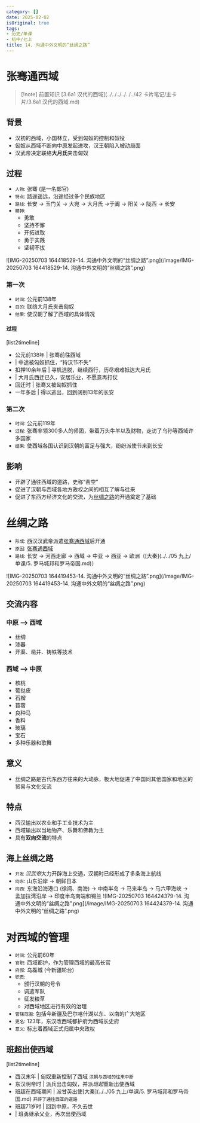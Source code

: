 ```yaml
---
category: []
date: 2025-02-02
isOriginal: true
tags:
- 历史/单课
- 初中/七上
title: 14. 沟通中外文明的“丝绸之路”
---
```

# 张骞通西域
> [!note] 前置知识
> [3.6a1 汉代的西域](../../../../../../42 卡片笔记/主卡片/3.6a1 汉代的西域.md)

## 背景
- 汉初的西域，小国林立，受到匈奴的控制和奴役
- 匈奴从西域不断向中原发起进攻，汉王朝陷入被动局面
- 汉武帝决定联络**大月氏**夹击匈奴
## 过程
- `人物`: 张骞 (是一名郎官)
- `特点`: 路途遥远，沿途经过多个民族地区
- `路线`: 长安 -> 玉门关 -> 大宛 -> 大月氏 ->于阗 -> 阳关 -> 陇西 -> 长安
- `精神`:
    - 勇敢
    - 坚持不懈
    - 开拓进取
    - 勇于实践
    - 坚韧不拔

![IMG-20250703 164418529-14. 沟通中外文明的“丝绸之路”.png](/image/IMG-20250703 164418529-14. 沟通中外文明的“丝绸之路”.png)
### 第一次
- `时间`: 公元前138年
- `目的`: 联络大月氏夹击匈奴
- `结果`: 使汉朝了解了西域的具体情况
#### 过程
[list2timeline]
- 公元前138年 | 张骞前往西域
- | 中途被匈奴抓住，“持汉节不失”
- 扣押10余年后 | 寻机逃脱，继续西行，历尽艰难抵达大月氏
- | 大月氏西迁已久，安居乐业，不愿意再打仗
- 回迁时 | 张骞又被匈奴抓住
- 一年多后 | 得以逃出，回到阔别13年的长安
### 第二次
- `时间`: 公元前119年
- `过程`: 张骞率领300多人的师团，带着万头牛羊以及财物，走访了乌孙等西域许多国家
- `结果`: 使西域各国认识到汉朝的富足与强大，纷纷派使节来到长安
## 影响
- 开辟了通往西域的道路，史称“凿空”
- 促进了汉朝与西域各地方政权之间的相互了解与往来
- 促进了东西方经济文化的交流，为[丝绸之路](#丝绸之路)的开通奠定了基础
# 丝绸之路
- `形成`: 西汉汉武帝派遣[张骞通西域](#张骞通西域)后开通
- `原因`: [张骞通西域](#张骞通西域)
- `路线`: 长安 -> 河西走廊 -> 西域 -> 中亚 -> 西亚 -> 欧洲（[大秦](../../05 九上/单课/5. 罗马城邦和罗马帝国.md)）

![IMG-20250703 164419453-14. 沟通中外文明的“丝绸之路”.png](/image/IMG-20250703 164419453-14. 沟通中外文明的“丝绸之路”.png)

## 交流内容
### 中原 --> 西域
- 丝绸
- 漆器
- 开渠、凿井、铸铁等技术
### 西域 --> 中原
- 核桃
- 葡挞皮
- 石榴
- 苜蓿
- 良种马
- 香料
- 玻璃
- 宝石
- 多种乐器和歌舞
## 意义
- 丝绸之路是古代东西方往来的大动脉，极大地促进了中国同其他国家和地区的贸易与文化交流
## 特点
- 西汉输出以农业和手工业技术为主
- 西域输出以当地物产、乐舞和佛教为主
- 具有**双向交流**的特点
## 海上丝绸之路
- `开发` *汉武帝*大力开辟海上交通，汉朝时已经形成了多条海上航线
- `向东`: 山东沿岸 -> 朝鲜日本
- `向西`: 东海沿海港口 (徐闻、南海) -> 中南半岛 -> 马来半岛 -> 马六甲海峡 -> 孟加拉湾沿岸 -> 印度半岛南端和锡兰
![IMG-20250703 164424379-14. 沟通中外文明的“丝绸之路”.png](/image/IMG-20250703 164424379-14. 沟通中外文明的“丝绸之路”.png)

# 对西域的管理
- `时间`: 公元前60年
- `官职`: 西域都护，作为管理西域的最高长官
- `府邸`: 乌磊城 (今新疆轮台)
- `职责`: 
    - 颁行汉朝的号令
    - 调遣军队
    - 征发粮草
    - 对西域地区进行有效的治理
- `管辖范围`: 包括今新疆及巴尔喀什湖以东、以南的广大地区
- `更名`: 123年，东汉改西域都护府为西域长史府
- `意义`: 标志着西域正式归属中央政权
## 班超出使西域
[list2timeline]
- 西汉末年 | 匈奴重新控制了西域 `汉朝与西域的往来中断`
- 东汉明帝时 | 派兵出击匈奴，并派*班超*重新出使西域
- 班超在西域期间 | 派甘英出使[大秦](../../05 九上/单课/5. 罗马城邦和罗马帝国.md) `开辟了通往西亚的道路`
- 班超71岁时 | 回到中原，不久去世
- | 班勇继承父业，再次出使西域